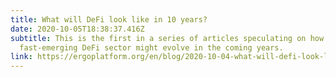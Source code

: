 ```yaml
---
title: What will DeFi look like in 10 years?
date: 2020-10-05T18:38:37.416Z
subtitle: This is the first in a series of articles speculating on how the
  fast-emerging DeFi sector might evolve in the coming years.
link: https://ergoplatform.org/en/blog/2020-10-04-what-will-defi-look-like-in-10-years/
---
```

